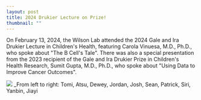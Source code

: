 ```yaml
---
layout: post
title: 2024 Drukier Lecture on Prize!
thumbnail: ""
---
```


On February 13, 2024, the Wilson Lab attended the 2024 Gale and Ira Drukier Lecture in Children's Health, featuring Carola Vinuesa, M.D., Ph.D., who spoke about "The B Cell's Tale".  There was also a special presentation from the 2023 recipient of the Gale and Ira Drukier Prize in Children's Health Research, Sumit Gupta, M.D., Ph.D., who spoke about "Using Data to Improve Cancer Outcomes".

<img src="../img/IMG_6891_use.jpg">
_From left to right: Tomi, Atsu, Dewey, Jordan, Josh, Sean, Patrick, Siri, Yanbin, Jiayi
